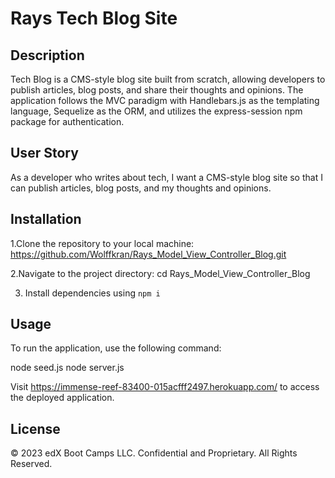 # Rays Tech Blog Site

## Description

Tech Blog is a CMS-style blog site built from scratch, allowing developers to publish articles, blog posts, and share their thoughts and opinions. The application follows the MVC paradigm with Handlebars.js as the templating language, Sequelize as the ORM, and utilizes the express-session npm package for authentication.

## User Story

As a developer who writes about tech, I want a CMS-style blog site so that I can publish articles, blog posts, and my thoughts and opinions.

## Installation

1.Clone the repository to your local machine: https://github.com/Wolffkran/Rays_Model_View_Controller_Blog.git

2.Navigate to the project directory: cd Rays_Model_View_Controller_Blog

3. Install dependencies using ```npm i```

## Usage

To run the application, use the following command:

node seed.js
node server.js


Visit https://immense-reef-83400-015acfff2497.herokuapp.com/ to access the deployed application.

## License

© 2023 edX Boot Camps LLC. Confidential and Proprietary. All Rights Reserved.
